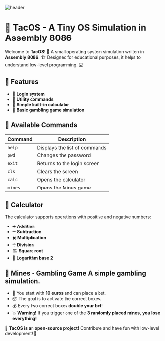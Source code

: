 ![header](https://capsule-render.vercel.app/api?type=waving&height=230&color=gradient&customColorList=69&text=TacOS&textBg=false&fontAlignY=40&reversal=false&animation=fadeIn)
# 🌮 TacOS - A Tiny OS Simulation in Assembly 8086

Welcome to **TacOS**! 🎉 A small operating system simulation written in **Assembly 8086**. 🏗️ Designed for educational purposes, it helps to understand low-level programming. 💻

## 🚀 Features 
- 🔐 **Login system** 
- 🔧 **Utility commands** 
- 🧮 **Simple built-in calculator** 
- 🎰 **Basic gambling game simulation**

## 📜 Available Commands 
| Command | Description | 
|---------|------------| 
| `help` | Displays the list of commands | 
| `pwd` | Changes the password | 
| `exit` | Returns to the login screen | 
| `cls` | Clears the screen | 
| `calc` | Opens the calculator | 
| `mines` | Opens the Mines game |

## 🧮 Calculator 
The calculator supports operations with positive and negative numbers: 
- ➕ **Addition** 
-  ➖ **Subtraction** 
-  ✖️ **Multiplication** 
-  ➗ **Division** 
-  🏗️ **Square root** 
-  🔢 **Logarithm base 2**

## 🎰 Mines - Gambling Game A simple gambling simulation. 
- 🎲 You start with **10 euros** and can place a bet. 
- 📦 The goal is to activate the correct boxes. 
- 💰 Every two correct boxes **double your bet**! 
- 💥 **Warning!** If you trigger one of the **3 randomly placed mines**, **you lose everything!**

🔧 **TacOS is an open-source project!** Contribute and have fun with low-level development! 🚀
